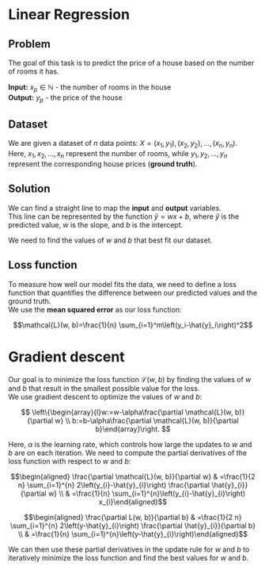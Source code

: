 
# Linear Regression

## Problem

The goal of this task is to predict the price of a house based on the number of rooms it has.

**Input:**  $x_p \in \mathbb{N}$ - the number of rooms in the house  
**Output:**  $y_p$ - the price of the house

## Dataset

We are given a dataset of $n$ data points: $X={(x_1, y_1),(x_2, y_2), \ldots ,(x_n, y_n)}$.  
Here, $x_1, x_2,\ldots, x_n$ represent the number of rooms, while $y_1, y_2,\ldots, y_n$ represent the corresponding house prices (**ground truth**).

## Solution

We can find a straight line to map the  **input**  and  **output**  variables.  
This line can be represented by the function $\hat{y}=wx + b$, where $\hat{y}$ is the predicted value, $w$ is the slope, and $b$ is the intercept.

We need to find the values of $w$ and $b$ that best fit our dataset.

## Loss function

To measure how well our model fits the data, we need to define a loss function that quantifies the difference between our predicted values and the ground truth.  
We use the  **mean squared error**  as our loss function:

$$\mathcal{L}(w, b)=\frac{1}{n} \sum_{i=1}^m\left(y_i-\hat{y}_i\right)^2$$

# Gradient descent

Our goal is to minimize the loss function $\mathcal{L}(w, b)$ by finding the values of $w$ and $b$ that result in the smallest possible value for the loss.  
We use gradient descent to optimize the values of $w$ and $b$:

$$ \left\{\begin{array}{l}w:=w-\alpha\frac{\partial \mathcal{L}(w, b)}{\partial w} \\ b:=b-\alpha\frac{\partial \mathcal{L}(w, b)}{\partial b}\end{array}\right. $$

Here, $\alpha$ is the learning rate, which controls how large the updates to $w$ and $b$ are on each iteration. We need to compute the partial derivatives of the loss function with respect to $w$ and $b$:

$$\begin{aligned} \frac{\partial \mathcal{L}(w, b)}{\partial w} & =\frac{1}{2 n} \sum_{i=1}^{n} 2\left(y_{i}-\hat{y}_{i}\right) \frac{\partial \hat{y}_{i}}{\partial w} \\ & 
=\frac{1}{n} \sum_{i=1}^{n}\left(y_{i}-\hat{y}_{i}\right) x_{i}\end{aligned}$$

$$\begin{aligned} \frac{\partial L(w, b)}{\partial b} & =\frac{1}{2 n} \sum_{i=1}^{n} 2\left(y-\hat{y}_{i}\right) \frac{\partial \hat{y}_{i}}{\partial b} \\ & =\frac{1}{n} \sum_{i=1}^{n}\left(y-\hat{y}_{i}\right)\end{aligned}$$

We can then use these partial derivatives in the update rule for $w$ and $b$ to iteratively minimize the loss function and find the best values for $w$ and $b$.
